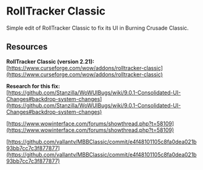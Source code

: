 # RollTracker Classic

Simple edit of RollTracker Classic to fix its UI in Burning Crusade Classic.

## Resources

**RollTracker Classic (version 2.21):**  
[https://www.curseforge.com/wow/addons/rolltracker-classic](https://www.curseforge.com/wow/addons/rolltracker-classic)

**Research for this fix:**  
[https://github.com/Stanzilla/WoWUIBugs/wiki/9.0.1-Consolidated-UI-Changes#backdrop-system-changes](https://github.com/Stanzilla/WoWUIBugs/wiki/9.0.1-Consolidated-UI-Changes#backdrop-system-changes)

[https://www.wowinterface.com/forums/showthread.php?t=58109](https://www.wowinterface.com/forums/showthread.php?t=58109)

[https://github.com/vallantv/MBBClassic/commit/e4f48101105c8fa0dea021b93bb7cc7c3f877877](https://github.com/vallantv/MBBClassic/commit/e4f48101105c8fa0dea021b93bb7cc7c3f877877)